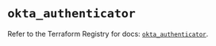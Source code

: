 # `okta_authenticator`

Refer to the Terraform Registry for docs: [`okta_authenticator`](https://registry.terraform.io/providers/okta/okta/4.9.1/docs/resources/authenticator).
